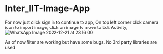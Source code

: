 # Inter_IIT-Image-App
For now just click sign in to continue to app,
On top left corner click camera icon to import image,
click on image to move to Edit Activity,
![WhatsApp Image 2022-12-21 at 23 16 00](https://user-images.githubusercontent.com/99140862/208971338-0b6dc9ad-47e7-4b23-9682-a15e14a9db0c.jpeg)

As of now filter are working but have some bugs. No 3rd party libraries are used
